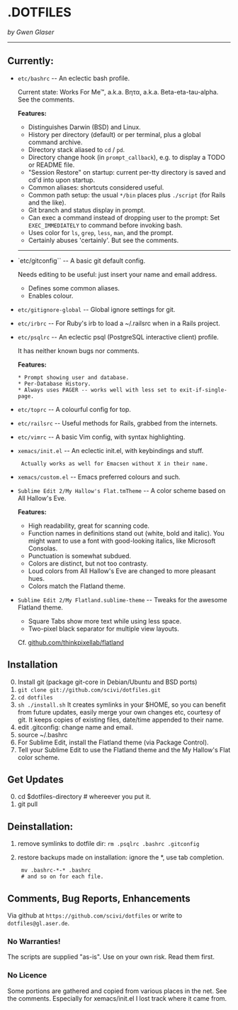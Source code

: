 #  .DOTFILES
_by Gwen Glaser_

-----------------------------------------------------------------

## Currently:

* `etc/bashrc`  -- An eclectic bash profile.

    Current state: Works For Me™, a.k.a. Βητα, a.k.a. Beta-eta-tau-alpha.
    See the comments.

    **Features:**

    * Distinguishes Darwin (BSD) and Linux.
   	* History per directory (default) or per terminal, plus a global command archive.
    * Directory stack aliased to `cd` / `pd`.
    * Directory change hook (in `prompt_callback`), e.g. to display a TODO or README file.
  	* "Session Restore" on startup: current per-tty directory is saved and cd'd into upon startup.
  	* Common aliases: shortcuts considered useful.
  	* Common path setup: the usual `*/bin` places plus `./script` (for Rails and the like).
  	* Git branch and status display in prompt.
  	* Can exec a command instead of dropping user to the prompt: Set `EXEC_IMMEDIATELY` to command before invoking bash.
  	* Uses color for `ls`, `grep`, `less`, `man`, and the prompt.
  	* Certainly abuses 'certainly'. But see the comments.

    ----

* `etc/gitconfig``  -- A basic git default config.

 	Needs editing to be useful: just insert your name and email address.

	* Defines some common aliases.
	* Enables colour.


* `etc/gitignore-global`  -- Global ignore settings for git.

* `etc/irbrc`  -- For Ruby's irb to load a ~/.railsrc when in a Rails project.

* `etc/psqlrc`  -- An eclectic psql (PostgreSQL interactive client) profile.

     It has neither known bugs nor comments.

     **Features:**

	  * Prompt showing user and database.
	  * Per-Database History.
	  * Always uses PAGER -- works well with less set to exit-if-single-page.

* `etc/toprc` -- A colourful config for top.
* `etc/railsrc`  -- Useful methods for Rails, grabbed from the internets.
* `etc/vimrc`  -- A basic Vim config, with syntax highlighting.
* `xemacs/init.el`  -- An eclectic init.el, with keybindings and stuff.

	   Actually works as well for Emacsen without X in their name.

* `xemacs/custom.el`  -- Emacs preferred colours and such.

* `Sublime Edit 2/My Hallow's Flat.tmTheme` -- A color scheme based on All Hallow's Eve.

    **Features:**

    * High readability, great for scanning code.
    * Function names in definitions stand out (white, bold and italic).
      You might want to use a font with good-looking italics, like Microsoft Consolas.
    * Punctuation is somewhat subdued.
    * Colors are distinct, but not too contrasty.
    * Loud colors from All Hallow's Eve are changed to more pleasant hues.
    * Colors match the Flatland theme.

* `Sublime Edit 2/My Flatland.sublime-theme` -- Tweaks for the awesome Flatland theme.

    * Square Tabs show more text while using less space.
    * Two-pixel black separator for multiple view layouts.

    Cf. [github.com/thinkpixellab/flatland](https://github.com/thinkpixellab/flatland)


## Installation

0. Install git (package git-core in Debian/Ubuntu and BSD ports)
1. `git clone git://github.com/scivi/dotfiles.git`
2. `cd dotfiles`
3. `sh ./install.sh`
	   It creates symlinks in your $HOME, so you can benefit
	   from future updates, easily merge your own changes etc, courtesy of git.
	   It keeps copies of existing files, date/time appended to their name.
4. edit .gitconfig: change name and email.
5. source ~/.bashrc
6. For Sublime Edit, install the Flatland theme (via Package Control).
7. Tell your Sublime Edit to use the Flatland theme and the My Hallow's Flat color scheme.


## Get Updates

0. cd $dotfiles-directory  # whereever you put it.
1. git pull

## Deinstallation:

1. remove symlinks to dotfile dir: `rm .psqlrc .bashrc .gitconfig`

2. restore backups made on installation: ignore the *, use tab completion.

	    mv .bashrc-*-* .bashrc
 	    # and so on for each file.


## Comments, Bug Reports, Enhancements

Via github at `https://github.com/scivi/dotfiles` or write to `dotfiles@gl.aser.de`.

### No Warranties!

The scripts are supplied "as-is". Use on your own risk. Read them first.

### No Licence

Some portions are gathered and copied from various places in the net.
See the comments.
Especially for xemacs/init.el I lost track where it came from.

